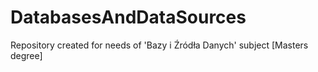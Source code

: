 # DatabasesAndDataSources
Repository created for needs of 'Bazy i Źródła Danych' subject [Masters degree] 
